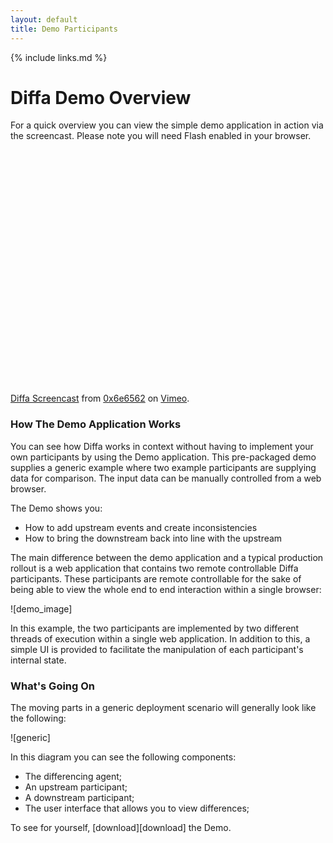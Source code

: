 ```yaml
---
layout: default
title: Demo Participants
---
```


{% include links.md %}

# Diffa Demo Overview

For a quick overview you can view the simple demo application in action via the screencast. 
Please note you will need Flash enabled in your browser.


<object width="600" height="375"><param name="allowfullscreen" value="true" /><param name="allowscriptaccess" value="always" /><param name="movie" value="http://vimeo.com/moogaloop.swf?clip_id=15802963&amp;server=vimeo.com&amp;show_title=0&amp;show_byline=0&amp;show_portrait=0&amp;color=00ac3a&amp;fullscreen=1&amp;autoplay=0&amp;loop=0" /><embed src="http://vimeo.com/moogaloop.swf?clip_id=15802963&amp;server=vimeo.com&amp;show_title=0&amp;show_byline=0&amp;show_portrait=0&amp;color=00ac3a&amp;fullscreen=1&amp;autoplay=0&amp;loop=0" type="application/x-shockwave-flash" allowfullscreen="true" allowscriptaccess="always" width="600" height="375"></embed></object><p><a href="http://vimeo.com/15802963">Diffa Screencast</a> from <a href="http://vimeo.com/user4956615">0x6e6562</a> on <a href="http://vimeo.com">Vimeo</a>.</p>


### How The Demo Application Works

You can see how Diffa works in context without having to implement your own participants by using the Demo application. This pre-packaged demo supplies a generic example where two example participants are supplying data for comparison. The input data can be manually controlled from a web browser.  

The Demo shows you: 

* How to add upstream events and create inconsistencies
* How to bring the downstream back into line with the upstream

The main difference between the demo application and a typical production rollout is a web application that contains two remote controllable Diffa participants. These participants are remote controllable for the sake of being able to view the whole end to end interaction within a single browser:

![demo_image]

In this example, the two participants are implemented by two different threads of execution within a single web application. In addition to this, a simple UI is provided to facilitate the manipulation of each participant's internal state. 

### What's Going On

The moving parts in a generic deployment scenario will generally look like the following:

![generic]

In this diagram you can see the following components:

* The differencing agent;
* An upstream participant;
* A downstream participant;
* The user interface that allows you to view differences;

To see for yourself, [download][download] the Demo.
